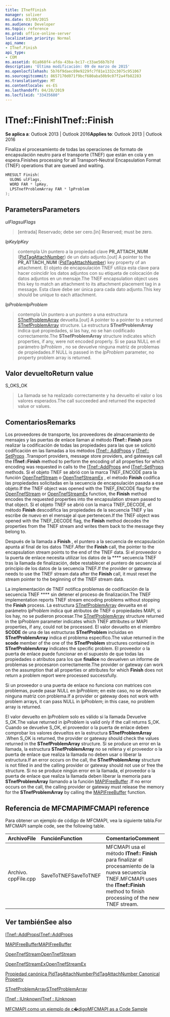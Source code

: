 ```yaml
---
title: ITnefFinish
manager: soliver
ms.date: 03/09/2015
ms.audience: Developer
ms.topic: reference
ms.prod: office-online-server
localization_priority: Normal
api_name:
- ITnef.Finish
api_type:
- COM
ms.assetid: 01a868f4-afda-43ba-bc17-c33ae56b7b7d
description: 'Última modificación: 09 de marzo de 2015'
ms.openlocfilehash: 5b76f9daec89e9229fc7f81e1332c3075c951067
ms.sourcegitcommit: 8657170d071f9bcf680aba50b9c07f2a4fb82283
ms.translationtype: MT
ms.contentlocale: es-ES
ms.lasthandoff: 04/28/2019
ms.locfileid: "33435680"
---
```

# <a name="itneffinish"></a><span data-ttu-id="336aa-103">ITnef::Finish</span><span class="sxs-lookup"><span data-stu-id="336aa-103">ITnef::Finish</span></span>

  
  
<span data-ttu-id="336aa-104">**Se aplica a**: Outlook 2013 | Outlook 2016</span><span class="sxs-lookup"><span data-stu-id="336aa-104">**Applies to**: Outlook 2013 | Outlook 2016</span></span> 
  
<span data-ttu-id="336aa-105">Finaliza el procesamiento de todas las operaciones de formato de encapsulación neutro para el transporte (TNEF) que están en cola y en espera.</span><span class="sxs-lookup"><span data-stu-id="336aa-105">Finishes processing for all Transport-Neutral Encapsulation Format (TNEF) operations that are queued and waiting.</span></span> 
  
```cpp
HRESULT Finish(
  ULONG ulFlags,
  WORD FAR * lpKey,
  LPSTnefProblemArray FAR * lpProblem
);
```

## <a name="parameters"></a><span data-ttu-id="336aa-106">Parameters</span><span class="sxs-lookup"><span data-stu-id="336aa-106">Parameters</span></span>

 <span data-ttu-id="336aa-107">_ulFlags_</span><span class="sxs-lookup"><span data-stu-id="336aa-107">_ulFlags_</span></span>
  
> <span data-ttu-id="336aa-108">[entrada] Reservado; debe ser cero.</span><span class="sxs-lookup"><span data-stu-id="336aa-108">[in] Reserved; must be zero.</span></span>
    
 <span data-ttu-id="336aa-109">_lpKey_</span><span class="sxs-lookup"><span data-stu-id="336aa-109">_lpKey_</span></span>
  
> <span data-ttu-id="336aa-110">contempla Un puntero a la propiedad clave **PR_ATTACH_NUM** ([PidTagAttachNumber](pidtagattachnumber-canonical-property.md)) de un dato adjunto.</span><span class="sxs-lookup"><span data-stu-id="336aa-110">[out] A pointer to the **PR_ATTACH_NUM** ([PidTagAttachNumber](pidtagattachnumber-canonical-property.md)) key property of an attachment.</span></span> <span data-ttu-id="336aa-111">El objeto de encapsulación TNEF utiliza esta clave para hacer coincidir los datos adjuntos con su etiqueta de colocación de datos adjuntos en un mensaje.</span><span class="sxs-lookup"><span data-stu-id="336aa-111">The TNEF encapsulation object uses this key to match an attachment to its attachment placement tag in a message.</span></span> <span data-ttu-id="336aa-112">Esta clave debe ser única para cada dato adjunto.</span><span class="sxs-lookup"><span data-stu-id="336aa-112">This key should be unique to each attachment.</span></span>
    
 <span data-ttu-id="336aa-113">_lpProblem_</span><span class="sxs-lookup"><span data-stu-id="336aa-113">_lpProblem_</span></span>
  
> <span data-ttu-id="336aa-114">contempla Un puntero a un puntero a una estructura [STnefProblemArray](stnefproblemarray.md) devuelta.</span><span class="sxs-lookup"><span data-stu-id="336aa-114">[out] A pointer to a pointer to a returned [STnefProblemArray](stnefproblemarray.md) structure.</span></span> <span data-ttu-id="336aa-115">La estructura **STnefProblemArray** indica qué propiedades, si las hay, no se han codificado correctamente.</span><span class="sxs-lookup"><span data-stu-id="336aa-115">The **STnefProblemArray** structure indicates which properties, if any, were not encoded properly.</span></span> <span data-ttu-id="336aa-116">Si se pasa NULL en el parámetro _lpProblem_ , no se devuelve ninguna matriz de problemas de propiedades.</span><span class="sxs-lookup"><span data-stu-id="336aa-116">If NULL is passed in the  _lpProblem_ parameter, no property problem array is returned.</span></span> 
    
## <a name="return-value"></a><span data-ttu-id="336aa-117">Valor devuelto</span><span class="sxs-lookup"><span data-stu-id="336aa-117">Return value</span></span>

<span data-ttu-id="336aa-118">S_OK</span><span class="sxs-lookup"><span data-stu-id="336aa-118">S_OK</span></span> 
  
> <span data-ttu-id="336aa-119">La llamada se ha realizado correctamente y ha devuelto el valor o los valores esperados.</span><span class="sxs-lookup"><span data-stu-id="336aa-119">The call succeeded and returned the expected value or values.</span></span>
    
## <a name="remarks"></a><span data-ttu-id="336aa-120">Comentarios</span><span class="sxs-lookup"><span data-stu-id="336aa-120">Remarks</span></span>

<span data-ttu-id="336aa-121">Los proveedores de transporte, los proveedores de almacenamiento de mensajes y las puertas de enlace llaman al método **ITnef:: Finish** para realizar la codificación de todas las propiedades para las que se solicitó codificación en las llamadas a los métodos [ITnef:: AddProps](itnef-addprops.md) y [ITnef:: SetProps](itnef-setprops.md) .</span><span class="sxs-lookup"><span data-stu-id="336aa-121">Transport providers, message store providers, and gateways call the **ITnef::Finish** method to perform the encoding of all properties for which encoding was requested in calls to the [ITnef::AddProps](itnef-addprops.md) and [ITnef::SetProps](itnef-setprops.md) methods.</span></span> <span data-ttu-id="336aa-122">Si el objeto TNEF se abrió con la marca TNEF_ENCODE para la función [OpenTnefStream](opentnefstream.md) o [OpenTnefStreamEx](opentnefstreamex.md) , el método **Finish** codifica las propiedades solicitadas en la secuencia de encapsulación pasada a ese objeto.</span><span class="sxs-lookup"><span data-stu-id="336aa-122">If the TNEF object was opened with the TNEF_ENCODE flag for the [OpenTnefStream](opentnefstream.md) or [OpenTnefStreamEx](opentnefstreamex.md) function, the **Finish** method encodes the requested properties into the encapsulation stream passed to that object.</span></span> <span data-ttu-id="336aa-123">Si el objeto TNEF se abrió con la marca TNEF_DECODE, el método **Finish** descodifica las propiedades de la secuencia TNEF y las escribe de nuevo en el mensaje al que pertenecen.</span><span class="sxs-lookup"><span data-stu-id="336aa-123">If the TNEF object was opened with the TNEF_DECODE flag, the **Finish** method decodes the properties from the TNEF stream and writes them back to the message they belong to.</span></span> 
  
<span data-ttu-id="336aa-124">Después de la llamada a **Finish** , el puntero a la secuencia de encapsulación apunta al final de los datos TNEF.</span><span class="sxs-lookup"><span data-stu-id="336aa-124">After the **Finish** call, the pointer to the encapsulation stream points to the end of the TNEF data.</span></span> <span data-ttu-id="336aa-125">Si el proveedor o la puerta de enlace necesita utilizar los datos de la \*\*\*\* secuencia TNEF tras la llamada de finalización, debe restablecer el puntero de secuencia al principio de los datos de la secuencia TNEF.</span><span class="sxs-lookup"><span data-stu-id="336aa-125">If the provider or gateway needs to use the TNEF stream data after the **Finish** call, it must reset the stream pointer to the beginning of the TNEF stream data.</span></span> 
  
<span data-ttu-id="336aa-126">La implementación de TNEF notifica problemas de codificación de la secuencia TNEF \*\*\*\* sin detener el proceso de finalización.</span><span class="sxs-lookup"><span data-stu-id="336aa-126">The TNEF implementation reports TNEF stream encoding problems without stopping the **Finish** process.</span></span> <span data-ttu-id="336aa-127">La estructura [STnefProblemArray](stnefproblemarray.md) devuelta en el parámetro _lpProblem_ indica qué atributos de TNEF o propiedades MAPI, si los hay, no se pudieron procesar.</span><span class="sxs-lookup"><span data-stu-id="336aa-127">The [STnefProblemArray](stnefproblemarray.md) structure returned in the  _lpProblem_ parameter indicates which TNEF attributes or MAPI properties, if any, could not be processed.</span></span> <span data-ttu-id="336aa-128">El valor devuelto en el miembro **SCODE** de una de las estructuras **STnefProblem** incluidas en **STnefProblemArray** indica el problema específico.</span><span class="sxs-lookup"><span data-stu-id="336aa-128">The value returned in the **scode** member of the one of the **STnefProblem** structures contained in **STnefProblemArray** indicates the specific problem.</span></span> <span data-ttu-id="336aa-129">El proveedor o la puerta de enlace puede funcionar en el supuesto de que todas las propiedades o atributos para los que **finalice** no devuelven un informe de problemas se procesaron correctamente.</span><span class="sxs-lookup"><span data-stu-id="336aa-129">The provider or gateway can work on the assumption that all properties or attributes for which **Finish** does not return a problem report were processed successfully.</span></span> 
  
<span data-ttu-id="336aa-130">Si un proveedor o una puerta de enlace no funciona con matrices con problemas, puede pasar NULL en _lpProblem_; en este caso, no se devuelve ninguna matriz con problema.</span><span class="sxs-lookup"><span data-stu-id="336aa-130">If a provider or gateway does not work with problem arrays, it can pass NULL in  _lpProblem_; in this case, no problem array is returned.</span></span> 
  
<span data-ttu-id="336aa-131">El valor devuelto en _lpProblem_ solo es válido si la llamada Devuelve S_OK.</span><span class="sxs-lookup"><span data-stu-id="336aa-131">The value returned in  _lpProblem_ is valid only if the call returns S_OK.</span></span> <span data-ttu-id="336aa-132">Cuando se devuelve S_OK, el proveedor o la puerta de enlace deben comprobar los valores devueltos en la estructura **STnefProblemArray** .</span><span class="sxs-lookup"><span data-stu-id="336aa-132">When S_OK is returned, the provider or gateway should check the values returned in the **STnefProblemArray** structure.</span></span> <span data-ttu-id="336aa-133">Si se produce un error en la llamada, la estructura **STnefProblemArray** no se rellena y el proveedor o la puerta de enlace que realiza la llamada no deben usar o liberar la estructura.</span><span class="sxs-lookup"><span data-stu-id="336aa-133">If an error occurs on the call, the **STnefProblemArray** structure is not filled in and the calling provider or gateway should not use or free the structure.</span></span> <span data-ttu-id="336aa-134">Si no se produce ningún error en la llamada, el proveedor o la puerta de enlace que realiza la llamada deben liberar la memoria para **STnefProblemArray** llamando a la función [MAPIFreeBuffer](mapifreebuffer.md) .</span><span class="sxs-lookup"><span data-stu-id="336aa-134">If no error occurs on the call, the calling provider or gateway must release the memory for the **STnefProblemArray** by calling the [MAPIFreeBuffer](mapifreebuffer.md) function.</span></span> 
  
## <a name="mfcmapi-reference"></a><span data-ttu-id="336aa-135">Referencia de MFCMAPI</span><span class="sxs-lookup"><span data-stu-id="336aa-135">MFCMAPI reference</span></span>

<span data-ttu-id="336aa-136">Para obtener un ejemplo de código de MFCMAPI, vea la siguiente tabla.</span><span class="sxs-lookup"><span data-stu-id="336aa-136">For MFCMAPI sample code, see the following table.</span></span>
  
|<span data-ttu-id="336aa-137">**Archivo**</span><span class="sxs-lookup"><span data-stu-id="336aa-137">**File**</span></span>|<span data-ttu-id="336aa-138">**Función**</span><span class="sxs-lookup"><span data-stu-id="336aa-138">**Function**</span></span>|<span data-ttu-id="336aa-139">**Comentario**</span><span class="sxs-lookup"><span data-stu-id="336aa-139">**Comment**</span></span>|
|:-----|:-----|:-----|
|<span data-ttu-id="336aa-140">Archivo. cpp</span><span class="sxs-lookup"><span data-stu-id="336aa-140">File.cpp</span></span>  <br/> |<span data-ttu-id="336aa-141">SaveToTNEF</span><span class="sxs-lookup"><span data-stu-id="336aa-141">SaveToTNEF</span></span>  <br/> |<span data-ttu-id="336aa-142">MFCMAPI usa el método **ITnef:: Finish** para finalizar el procesamiento de la nueva secuencia TNEF.</span><span class="sxs-lookup"><span data-stu-id="336aa-142">MFCMAPI uses the **ITnef::Finish** method to finish processing of the new TNEF stream.</span></span>  <br/> |
   
## <a name="see-also"></a><span data-ttu-id="336aa-143">Ver también</span><span class="sxs-lookup"><span data-stu-id="336aa-143">See also</span></span>



[<span data-ttu-id="336aa-144">ITnef::AddProps</span><span class="sxs-lookup"><span data-stu-id="336aa-144">ITnef::AddProps</span></span>](itnef-addprops.md)
  
[<span data-ttu-id="336aa-145">MAPIFreeBuffer</span><span class="sxs-lookup"><span data-stu-id="336aa-145">MAPIFreeBuffer</span></span>](mapifreebuffer.md)
  
[<span data-ttu-id="336aa-146">OpenTnefStream</span><span class="sxs-lookup"><span data-stu-id="336aa-146">OpenTnefStream</span></span>](opentnefstream.md)
  
[<span data-ttu-id="336aa-147">OpenTnefStreamEx</span><span class="sxs-lookup"><span data-stu-id="336aa-147">OpenTnefStreamEx</span></span>](opentnefstreamex.md)
  
[<span data-ttu-id="336aa-148">Propiedad canónica PidTagAttachNumber</span><span class="sxs-lookup"><span data-stu-id="336aa-148">PidTagAttachNumber Canonical Property</span></span>](pidtagattachnumber-canonical-property.md)
  
[<span data-ttu-id="336aa-149">STnefProblemArray</span><span class="sxs-lookup"><span data-stu-id="336aa-149">STnefProblemArray</span></span>](stnefproblemarray.md)
  
[<span data-ttu-id="336aa-150">ITnef : IUnknown</span><span class="sxs-lookup"><span data-stu-id="336aa-150">ITnef : IUnknown</span></span>](itnefiunknown.md)


[<span data-ttu-id="336aa-151">MFCMAPI como un ejemplo de c�digo</span><span class="sxs-lookup"><span data-stu-id="336aa-151">MFCMAPI as a Code Sample</span></span>](mfcmapi-as-a-code-sample.md)

